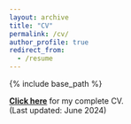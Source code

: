 ```yaml
---
layout: archive
title: "CV"
permalink: /cv/
author_profile: true
redirect_from:
  - /resume
---
```


{% include base_path %}

[**Click here**](/files/GauravAwasthi_CV_Website.pdf) for my complete CV. \
(Last updated: June 2024)


